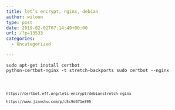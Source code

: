 ```yaml
---
title: let’s encrypt, nginx, debian
author: wiloon
type: post
date: 2019-02-02T07:14:49+00:00
url: /?p=13533
categories:
  - Uncategorized

---
```

<code class="line-numbers">sudo apt-get install certbot python-certbot-nginx -t stretch-backports
sudo certbot --nginx

```

https://certbot.eff.org/lets-encrypt/debianstretch-nginx
  
https://www.jianshu.com/p/c5c9d071e395